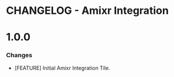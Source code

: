 # CHANGELOG - Amixr Integration

1.0.0
==================
### Changes

* [FEATURE] Initial Amixr Integration Tile.
